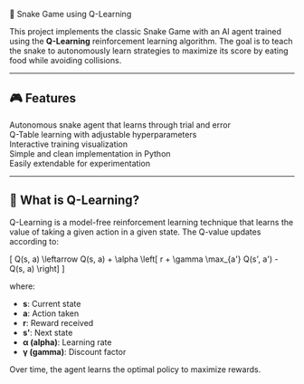 🐍 Snake Game using Q-Learning

This project implements the classic Snake Game with an AI agent trained using the **Q-Learning** reinforcement learning algorithm. The goal is to teach the snake to autonomously learn strategies to maximize its score by eating food while avoiding collisions.

---

## 🎮 Features

 Autonomous snake agent that learns through trial and error  
 Q-Table learning with adjustable hyperparameters  
 Interactive training visualization  
 Simple and clean implementation in Python  
 Easily extendable for experimentation  

---

## 🧠 What is Q-Learning?

Q-Learning is a model-free reinforcement learning technique that learns the value of taking a given action in a given state. The Q-value updates according to:

\[
Q(s, a) \leftarrow Q(s, a) + \alpha \left[ r + \gamma \max_{a'} Q(s', a') - Q(s, a) \right]
\]

where:
- **s**: Current state
- **a**: Action taken
- **r**: Reward received
- **s'**: Next state
- **α (alpha)**: Learning rate
- **γ (gamma)**: Discount factor

Over time, the agent learns the optimal policy to maximize rewards.
